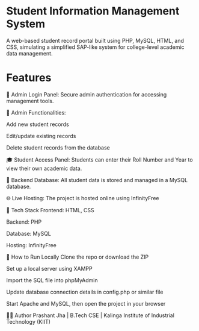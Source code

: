 # Student Information Management System
A web-based student record portal built using PHP, MySQL, HTML, and CSS, simulating a simplified SAP-like system for college-level academic data management.
# Features
🔐 Admin Login Panel:
Secure admin authentication for accessing management tools.

🧾 Admin Functionalities:

Add new student records

Edit/update existing records

Delete student records from the database

🎓 Student Access Panel:
Students can enter their Roll Number and Year to view their own academic data.

💽 Backend Database:
All student data is stored and managed in a MySQL database.

🌐 Live Hosting:
The project is hosted online using InfinityFree

📁 Tech Stack
Frontend: HTML, CSS

Backend: PHP

Database: MySQL

Hosting: InfinityFree

🚀 How to Run Locally
Clone the repo or download the ZIP

Set up a local server using XAMPP

Import the SQL file into phpMyAdmin

Update database connection details in config.php or similar file

Start Apache and MySQL, then open the project in your browser

👨‍💻 Author
Prashant Jha | B.Tech CSE | Kalinga Institute of Industrial Technology (KIIT)
